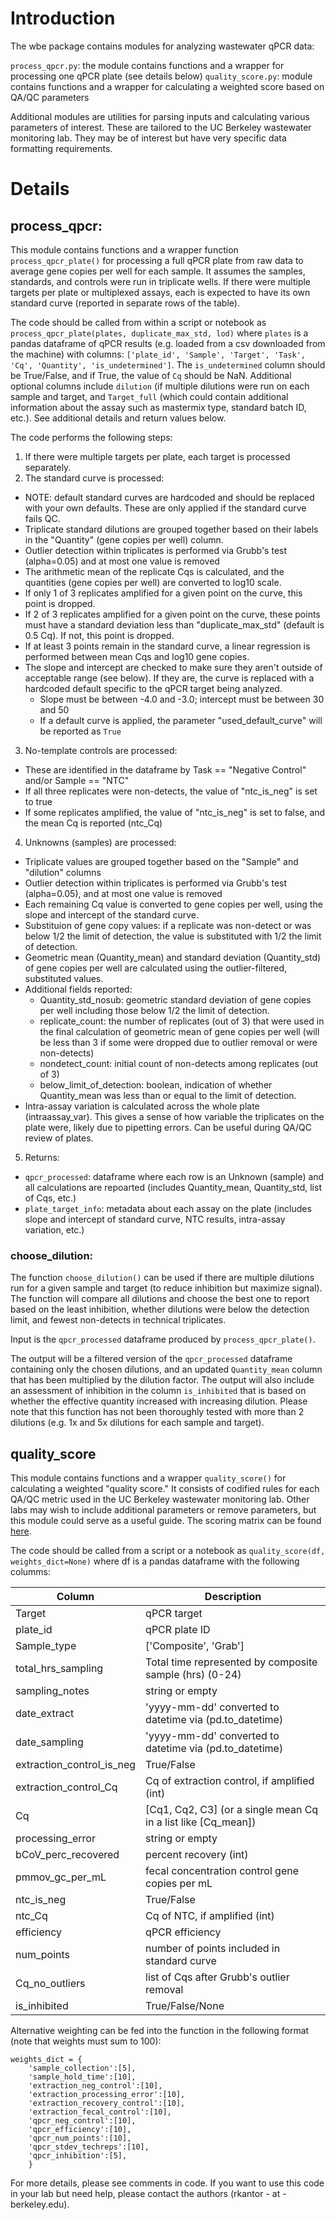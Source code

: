 # Introduction
The wbe package contains modules for analyzing wastewater qPCR data:

`process_qpcr.py`: the module contains functions and a wrapper for processing one qPCR plate (see details below)
`quality_score.py`: module contains functions and a wrapper for calculating a weighted score based on QA/QC parameters

Additional modules are utilities for parsing inputs and calculating various parameters of interest. These are tailored to the UC Berkeley wastewater monitoring lab. They may be of interest but have very specific data formatting requirements.


# Details
## process_qpcr:
This module contains functions and a wrapper function `process_qpcr_plate()` for processing a full qPCR plate from raw data to average gene copies per well for each sample.  It assumes the samples, standards, and controls were run in triplicate wells. If there were multiple targets per plate or multiplexed assays, each is expected to have its own standard curve (reported in separate rows of the table).

The code should be called from within a script or notebook as `process_qpcr_plate(plates, duplicate_max_std, lod)` where `plates` is a pandas dataframe of qPCR results (e.g. loaded from a csv downloaded from the machine) with columns: `['plate_id', 'Sample', 'Target', 'Task', 'Cq', 'Quantity', 'is_undetermined']`. The `is_undetermined` column should be True/False, and if True, the value of `Cq` should be NaN. Additional optional columns include `dilution` (if multiple dilutions were run on each sample and target, and `Target_full` (which could contain additional information about the assay such as mastermix type, standard batch ID, etc.). See additional details and return values below.

The code performs the following steps:
1. If there were multiple targets per plate, each target is processed separately.
2. The standard curve is processed:
  * NOTE: default standard curves are hardcoded and should be replaced with your own defaults. These are only applied if the standard curve fails QC.
  * Triplicate standard dilutions are grouped together based on their labels in the "Quantity" (gene copies per well) column.
  * Outlier detection within triplicates is performed via Grubb's test (alpha=0.05) and at most one value is removed
  * The arithmetic mean of the replicate Cqs is calculated, and the quantities (gene copies per well) are converted to log10 scale.
  * If only 1 of 3 replicates amplified for a given point on the curve, this point is dropped.
  * If 2 of 3 replicates amplified for a given point on the curve, these points must have a standard deviation less than "duplicate_max_std" (default is 0.5 Cq). If not, this point is dropped.
  * If at least 3 points remain in the standard curve, a linear regression is performed between mean Cqs and log10 gene copies.
  * The slope and intercept are checked to make sure they aren't outside of acceptable range (see below). If they are, the curve is replaced with a hardcoded default specific to the qPCR target being analyzed.
    * Slope must be between -4.0 and -3.0; intercept must be between 30 and 50
    * If a default curve is applied, the parameter "used_default_curve" will be reported as `True`
3. No-template controls are processed:
  * These are identified in the dataframe by Task == "Negative Control" and/or Sample == "NTC"
  * If all three replicates were non-detects, the value of "ntc_is_neg" is set to true
  * If some replicates amplified, the value of "ntc_is_neg" is set to false, and the mean Cq is reported (ntc_Cq)
4. Unknowns (samples) are processed:
  * Triplicate values are grouped together based on the "Sample" and "dilution" columns
  * Outlier detection within triplicates is performed via Grubb's test (alpha=0.05), and at most one value is removed
  * Each remaining Cq value is converted to gene copies per well, using the slope and intercept of the standard curve.
  * Substituion of gene copy values: if a replicate was non-detect or was below 1/2 the limit of detection, the value is substituted with 1/2 the limit of detection.
  * Geometric mean (Quantity_mean) and standard deviation (Quantity_std) of gene copies per well are calculated using the outlier-filtered, substituted values.
  * Additional fields reported:
    * Quantity_std_nosub: geometric standard deviation of gene copies per well including those below 1/2 the limit of detection.
    * replicate_count: the number of replicates (out of 3) that were used in the final calculation of geometric mean of gene copies per well (will be less than 3 if some were dropped due to outlier removal or were non-detects)
    * nondetect_count: initial count of non-detects among replicates (out of 3)
    * below_limit_of_detection: boolean, indication of whether Quantity_mean was less than or equal to the limit of detection.
  * Intra-assay variation is calculated across the whole plate (intraassay_var). This gives a sense of how variable the triplicates on the plate were, likely due to pipetting errors. Can be useful during QA/QC review of plates.
5. Returns:
  * `qpcr_processed`: dataframe where each row is an Unknown (sample) and all calculations are repoarted (includes Quantity_mean, Quantity_std, list of Cqs, etc.)
  * `plate_target_info`: metadata about each assay on the plate (includes slope and intercept of standard curve, NTC results, intra-assay variation, etc.)

### choose_dilution:
The function `choose_dilution()` can be used if there are multiple dilutions run for a given sample and target (to reduce inhibition but maximize signal). The function will compare all dilutions and choose the best one to report based on the least inhibition, whether dilutions were below the detection limit, and fewest non-detects in technical triplicates.

Input is the `qpcr_processed` dataframe produced by `process_qpcr_plate()`.

The output will be a filtered version of the `qpcr_processed` dataframe containing only the chosen dilutions, and an updated `Quantity_mean` column that has been multiplied by the dilution factor. The output will also include an assessment of inhibition in the column `is_inhibited` that is based on whether the effective quantity increased with increasing dilution. Please note that this function has not been thoroughly tested with more than 2 dilutions (e.g. 1x and 5x dilutions for each sample and target).

## quality_score
This module contains functions and a wrapper `quality_score()` for calculating a weighted "quality score." It consists of codified rules for each QA/QC metric used in the UC Berkeley wastewater monitoring lab. Other labs may wish to include additional parameters or remove parameters, but this module could serve as a useful guide.  The scoring matrix can be found [here](quality_score_table.csv).

The code should be called from a script or a notebook as `quality_score(df, weights_dict=None)` where df is a pandas dataframe with the following columms:

Column | Description
------------ | -------------
Target | qPCR target
plate_id | qPCR plate ID
Sample_type | ['Composite', 'Grab']
total_hrs_sampling | Total time represented by composite sample (hrs) (0-24)
sampling_notes | string or empty
date_extract | 'yyyy-mm-dd' converted to datetime via (pd.to_datetime)
date_sampling | 'yyyy-mm-dd' converted to datetime via (pd.to_datetime)
extraction_control_is_neg | True/False
extraction_control_Cq | Cq of extraction control, if amplified (int)
Cq | [Cq1, Cq2, C3] (or a single mean Cq in a list like [Cq_mean])
processing_error | string or empty
bCoV_perc_recovered | percent recovery (int)
pmmov_gc_per_mL | fecal concentration control gene copies per mL
ntc_is_neg | True/False
ntc_Cq | Cq of NTC, if amplified (int)
efficiency | qPCR efficiency
num_points | number of points included in standard curve
Cq_no_outliers | list of Cqs after Grubb's outlier removal
is_inhibited | True/False/None


Alternative weighting can be fed into the function in the following format (note that weights must sum to 100):
```
weights_dict = {
    'sample_collection':[5],
    'sample_hold_time':[10],
    'extraction_neg_control':[10],
    'extraction_processing_error':[10],
    'extraction_recovery_control':[10],
    'extraction_fecal_control':[10],
    'qpcr_neg_control':[10],
    'qpcr_efficiency':[10],
    'qpcr_num_points':[10],
    'qpcr_stdev_techreps':[10],
    'qpcr_inhibition':[5],
    }
```

For more details, please see comments in code. If you want to use this code in your lab but need help, please contact the authors (rkantor - at - berkeley.edu).
